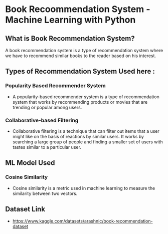 # Book Recoommendation System - Machine Learning with Python
## What is Book Recommendation System? 
A book recommendation system is a type of recommendation system where we have to recommend similar books to the reader based on his interest. 
## Types of Recommendation System Used here :
### Popularity Based Recommender System
+ A popularity-based recommender system is a type of recommendation system that works by recommending products or movies that are trending or popular among users.
### Collaborative-based Filtering
+ Collaborative filtering is a technique that can filter out items that a user might like on the basis of reactions by similar users. It works by searching a large group of people and finding a smaller set of users with tastes similar to a particular user.
## ML Model Used
### Cosine Similarity
+ Cosine similarity is a metric used in machine learning to measure the similarity between two vectors.
## Dataset Link
+ https://www.kaggle.com/datasets/arashnic/book-recommendation-dataset
